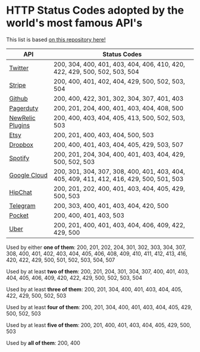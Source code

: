
# HTTP Status Codes adopted by the world's most famous API's

This list is based [on this repository here!](https://gist.github.com/vkostyukov/32c84c0c01789425c29a#file-statuses-md)

|API                   | Status Codes                                                                             |
|----------------------|------------------------------------------------------------------------------------------|
|[Twitter][tw]         | 200, 304, 400, 401, 403, 404, 406, 410, 420, 422, 429, 500, 502, 503, 504                |
|[Stripe][stripe]      | 200, 400, 401, 402, 404, 429, 500, 502, 503, 504                                         |
|[Github][gh]          | 200, 400, 422, 301, 302, 304, 307, 401, 403                                              |
|[Pagerduty][pd]       | 200, 201, 204, 400, 401, 403, 404, 408, 500                                              |
|[NewRelic Plugins][nr]| 200, 400, 403, 404, 405, 413, 500, 502, 503, 503                                         |
|[Etsy][etsy]          | 200, 201, 400, 403, 404, 500, 503                                                        |
|[Dropbox][db]         | 200, 400, 401, 403, 404, 405, 429, 503, 507                                              |
|[Spotify][spf]        | 200, 201, 204, 304, 400, 401, 403, 404, 429, 500, 502, 503                               |
|[Google Cloud][gc]    | 200, 301, 304, 307, 308, 400, 401, 403, 404, 405, 409, 411, 412, 416, 429, 500, 501, 503 |
|[HipChat][hc]         | 200, 201, 202, 400, 401, 403, 404, 405, 429, 500, 503                                    |
|[Telegram][tg]        | 200, 303, 400, 401, 403, 404, 420, 500                                                   |
|[Pocket][pk]          | 200, 400, 401, 403, 503                                                                  |
|[Uber][ub]            | 200, 201, 400, 401, 403, 404, 406, 409, 422, 429, 500                                    |


Used by either **one of them**: 200, 201, 202, 204, 301, 302, 303, 304, 307, 308, 400, 401, 402, 403, 404, 405, 406, 408, 409, 410, 411, 412, 413, 416, 420, 422, 429, 500, 501, 502, 503, 504, 507

Used by at least **two of them**: 200, 201, 204, 301, 304, 307, 400, 401, 403, 404, 405, 406, 409, 420, 422, 429, 500, 502, 503, 504

Used by at least **three of them**: 200, 201, 304, 400, 401, 403, 404, 405, 422, 429, 500, 502, 503

Used by at least **four of them**: 200, 201, 304, 400, 401, 403, 404, 405, 429, 500, 502, 503

Used by at least **five of them**: 200, 201, 400, 401, 403, 404, 405, 429, 500, 503

Used by **all of them**: 200, 400

[tw]: https://dev.twitter.com/overview/api/response-codes
[stripe]: https://stripe.com/docs/api#errors
[gh]: https://developer.github.com/v3/#client-errors
[pd]: https://developer.pagerduty.com/documentation/rest/errors
[nr]: https://docs.newrelic.com/docs/plugins/plugin-developer-resources/developer-reference/plugin-api-responses-error-codes
[etsy]: https://www.etsy.com/developers/documentation/getting_started/api_basics#section_standard_response_codes
[db]: https://www.dropbox.com/developers-v1/core/docs
[spf]: https://developer.spotify.com/web-api/user-guide/
[gc]: https://cloud.google.com/storage/docs/json_api/v1/status-codes#http-status-and-error-codes
[hc]: https://www.hipchat.com/docs/apiv2/response_codes
[tg]: https://core.telegram.org/api/errors
[pk]: https://getpocket.com/developer/docs/errors
[ub]: https://developer.uber.com/v1/api-reference/
